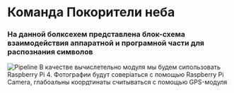 # Команда Покорители неба 
### На данной болксехем представлена блок-схема взаимодействия аппаратной и програмной части для распознания символов
![Pipeline](https://github.com/darkkseer/PokoriteliNeba/assets/92098618/e8162cf1-95c8-4584-84bf-b72e187e032e)
В качестве вычислетельно модуля мы будем сипользовать Raspberry Pi 4. Фотографии будут соверiаться с помощью Raspberry Pi Camera, глабоальны коордтинаты считываться с помощью GPS-модуля

 
